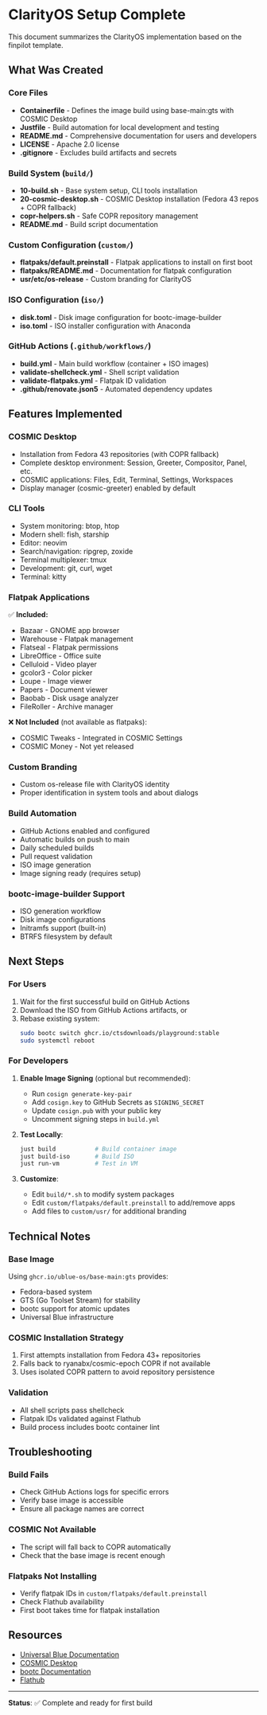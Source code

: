 # ClarityOS Setup Complete

This document summarizes the ClarityOS implementation based on the finpilot template.

## What Was Created

### Core Files
- **Containerfile** - Defines the image build using base-main:gts with COSMIC Desktop
- **Justfile** - Build automation for local development and testing
- **README.md** - Comprehensive documentation for users and developers
- **LICENSE** - Apache 2.0 license
- **.gitignore** - Excludes build artifacts and secrets

### Build System (`build/`)
- **10-build.sh** - Base system setup, CLI tools installation
- **20-cosmic-desktop.sh** - COSMIC Desktop installation (Fedora 43 repos + COPR fallback)
- **copr-helpers.sh** - Safe COPR repository management
- **README.md** - Build script documentation

### Custom Configuration (`custom/`)
- **flatpaks/default.preinstall** - Flatpak applications to install on first boot
- **flatpaks/README.md** - Documentation for flatpak configuration
- **usr/etc/os-release** - Custom branding for ClarityOS

### ISO Configuration (`iso/`)
- **disk.toml** - Disk image configuration for bootc-image-builder
- **iso.toml** - ISO installer configuration with Anaconda

### GitHub Actions (`.github/workflows/`)
- **build.yml** - Main build workflow (container + ISO images)
- **validate-shellcheck.yml** - Shell script validation
- **validate-flatpaks.yml** - Flatpak ID validation
- **.github/renovate.json5** - Automated dependency updates

## Features Implemented

### COSMIC Desktop
- Installation from Fedora 43 repositories (with COPR fallback)
- Complete desktop environment: Session, Greeter, Compositor, Panel, etc.
- COSMIC applications: Files, Edit, Terminal, Settings, Workspaces
- Display manager (cosmic-greeter) enabled by default

### CLI Tools
- System monitoring: btop, htop
- Modern shell: fish, starship
- Editor: neovim
- Search/navigation: ripgrep, zoxide
- Terminal multiplexer: tmux
- Development: git, curl, wget
- Terminal: kitty

### Flatpak Applications
✅ **Included:**
- Bazaar - GNOME app browser
- Warehouse - Flatpak management
- Flatseal - Flatpak permissions
- LibreOffice - Office suite
- Celluloid - Video player
- gcolor3 - Color picker
- Loupe - Image viewer
- Papers - Document viewer
- Baobab - Disk usage analyzer
- FileRoller - Archive manager

❌ **Not Included** (not available as flatpaks):
- COSMIC Tweaks - Integrated in COSMIC Settings
- COSMIC Money - Not yet released

### Custom Branding
- Custom os-release file with ClarityOS identity
- Proper identification in system tools and about dialogs

### Build Automation
- GitHub Actions enabled and configured
- Automatic builds on push to main
- Daily scheduled builds
- Pull request validation
- ISO image generation
- Image signing ready (requires setup)

### bootc-image-builder Support
- ISO generation workflow
- Disk image configurations
- Initramfs support (built-in)
- BTRFS filesystem by default

## Next Steps

### For Users
1. Wait for the first successful build on GitHub Actions
2. Download the ISO from GitHub Actions artifacts, or
3. Rebase existing system:
   ```bash
   sudo bootc switch ghcr.io/ctsdownloads/playground:stable
   sudo systemctl reboot
   ```

### For Developers
1. **Enable Image Signing** (optional but recommended):
   - Run `cosign generate-key-pair`
   - Add `cosign.key` to GitHub Secrets as `SIGNING_SECRET`
   - Update `cosign.pub` with your public key
   - Uncomment signing steps in `build.yml`

2. **Test Locally**:
   ```bash
   just build           # Build container image
   just build-iso       # Build ISO
   just run-vm          # Test in VM
   ```

3. **Customize**:
   - Edit `build/*.sh` to modify system packages
   - Edit `custom/flatpaks/default.preinstall` to add/remove apps
   - Add files to `custom/usr/` for additional branding

## Technical Notes

### Base Image
Using `ghcr.io/ublue-os/base-main:gts` provides:
- Fedora-based system
- GTS (Go Toolset Stream) for stability
- bootc support for atomic updates
- Universal Blue infrastructure

### COSMIC Installation Strategy
1. First attempts installation from Fedora 43+ repositories
2. Falls back to ryanabx/cosmic-epoch COPR if not available
3. Uses isolated COPR pattern to avoid repository persistence

### Validation
- All shell scripts pass shellcheck
- Flatpak IDs validated against Flathub
- Build process includes bootc container lint

## Troubleshooting

### Build Fails
- Check GitHub Actions logs for specific errors
- Verify base image is accessible
- Ensure all package names are correct

### COSMIC Not Available
- The script will fall back to COPR automatically
- Check that the base image is recent enough

### Flatpaks Not Installing
- Verify flatpak IDs in `custom/flatpaks/default.preinstall`
- Check Flathub availability
- First boot takes time for flatpak installation

## Resources

- [Universal Blue Documentation](https://universal-blue.org/)
- [COSMIC Desktop](https://github.com/pop-os/cosmic-epoch)
- [bootc Documentation](https://containers.github.io/bootc/)
- [Flathub](https://flathub.org/)

---

**Status**: ✅ Complete and ready for first build
